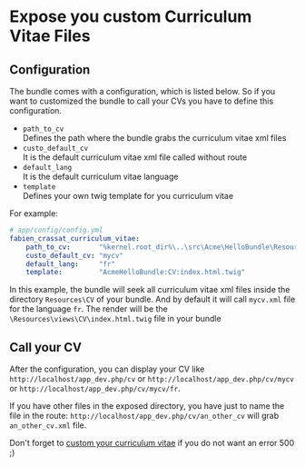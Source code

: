 # Expose you custom Curriculum Vitae Files

## Configuration

The bundle comes with a configuration, which is listed below.
So if you want to customized the bundle to call your CVs you have to define this configuration.

*   ```path_to_cv```  
    Defines the path where the bundle grabs the curriculum vitae xml files
*   ```custo_default_cv```  
    It is the default curriculum vitae xml file called without route
*   ```default_lang```  
    It is the default curriculum vitae language
*   ```template```  
    Defines your own twig template for you curriculum vitae

For example:
``` yml
# app/config/config.yml
fabien_crassat_curriculum_vitae:
    path_to_cv:       "%kernel.root_dir%\..\src\Acme\HelloBundle\Resources\CV"
    custo_default_cv: "mycv"
    default_lang:     "fr"
    template:         "AcmeHelloBundle:CV:index.html.twig"
```
In this example, the bundle will seek all curriculum vitae xml files inside the directory ```Resources\CV``` of your bundle. And by default it will call ```mycv.xml``` file for the language ```fr```. The render will be the ```\Resources\views\CV\index.html.twig``` file in your bundle

## Call your CV

After the configuration, you can display your CV like `http://localhost/app_dev.php/cv` or `http://localhost/app_dev.php/cv/mycv` or `http://localhost/app_dev.php/cv/mycv/fr`.

If you have other files in the exposed directory, you have just to name the file in the route: `http://localhost/app_dev.php/cv/an_other_cv` will grab `an_other_cv.xml` file.

Don't forget to [custom your curriculum vitae](custom_cv_file.md) if you do not want an error 500 ;)
